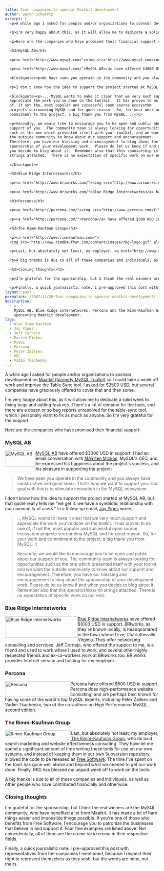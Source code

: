 ```yaml
---
title: Four companies to sponsor Maatkit development
author: Baron Schwartz
excerpt: |
  <p>A while ago I asked for people and/or organizations to sponsor development on <a href="http://maatkit.sourceforge.net/">Maatkit (formerly MySQL Toolkit)</a> so I could take a week off work and improve the Table Sync tool.  <a href="http://www.xaprb.com/blog/2007/10/31/mysql-table-sync-bounty-lets-do-it/">I asked for $2500 USD</a>, but several companies have graciously offered to cover that and then some.</p>
  
  <p>I'm very happy about this, as it will allow me to dedicate a solid week to fixing bugs and adding features.  There's a lot of demand for the tools, and there are a dozen or so bug reports unresolved for the table-sync tool, which I personally want to fix as much as anyone.  So I'm very grateful for the support.</p>
  
  <p>Here are the companies who have promised their financial support:</p>
  
  <h3>MySQL AB</h3>
  
  <p><a href="http://www.mysql.com/"><img src="http://www.mysql.com/common/logos/mysql_100x52-64.gif" width="100" height="52" alt="MySQL AB" style="float:left" /></a></p>
  
  <p><a href="http://www.mysql.com/">MySQL AB</a> have offered $3000 USD in support. I had an email conversation with <a href="http://www.mysql.com/company/management.html">MÃ¥rten Mickos</a>, MySQL's CEO, and he expressed his happiness about the project's success, and his pleasure in supporting the project:</p>
  
  <blockquote><p>We have seen you operate in the community and you always have constructive and good ideas. That's why we want to support you.  Our goal with this is to stimulate innovation in the MySQL ecosystem.</p></blockquote>
  
  <p>I don't know how the idea to support the project started at MySQL AB, but that quote really tells me "we get it: we have a symbiotic relationship with our community of users." In a follow-up email, <a href="http://jpipes.com/">Jay Pipes</a> wrote,</p>
  
  <blockquote><p>... MySQL wants to make it clear that we very much support and
  appreciate the work you've done on the toolkit.  It has proven to be one
  of, if not the, most popular and successful open source ecosystem
  projects surrounding MySQL and for good reason.  So, for your work and
  commitment to the project, a big thank you from MySQL. :)</p>
  
  <p>Secondly, we would like to encourage you to be open and public about our
  support of you.  The community team is always looking for opportunities
  such as the one which presented itself with your toolkit, and we want
  the outside community to know about our support and encouragement.
  Therefore, you have our blessing and encouragement to blog about the
  sponsorship of your development work.  Please do let us know if and when
  you decide to blog about it.  Remember also that this sponsorship is no
  strings attached.  There is no expectation of specific work on our end.</p>
  
  </blockquote>
  
  <h3>Blue Ridge Internetworks</h3>
  
  <p><a href="http://www.briworks.com/"><img src="http://www.briworks.com/_images/graphics/bri_logo.gif" width="238" height="70" alt="Blue Ridge Internetworks" style="float:left" /></a></p>
  
  <p><a href="http://www.briworks.com/">Blue Ridge Internetworks</a> have offered $1000 USD in support.  BRIworks, as they're known locally, is headquartered in the town where I live, Charlottesville, Virginia.  They offer networking consulting and services.  Jeff Cornejo, who offered the support to me, is a friend and used to work where I used to work, and several other highly respected friends and ex-co-workers work at BRIworks too.  BRIworks provides Internet service and hosting for my employer.</p>
  
  <h3>Percona</h3>
  
  <p><a href="http://percona.com/"><img src="http://www.percona.com/files/percona_logo.jpg" width="214" height="51" alt="Percona" style="float: left" /></a></p>
  
  <p><a href="http://percona.com/">Percona</a> have offered $500 USD in support.  Percona does high-performance website consulting, and are perhaps best known for having some of the world's top MySQL experts, including Peter Zaitsev and Vadim Tkachenko, two of the co-authors on High Performance MySQL, second edition.</p>
  
  <h3>The Rimm-Kaufman Group</h3>
  
  <p><a href="http://www.rimmkaufman.com/">
  <img src='http://www.rimmkaufman.com/content/images/rkg-logo.gif' alt='Rimm-Kaufman Group' width="216" height="22" style="float:left" /></a></p>
  
  <p>Last, but absolutely not least, my employer, <a href="http://www.rimmkaufman.com/">The Rimm-Kaufman Group</a>, who do paid search marketing and website effectiveness consulting.  They have let me spend a significant amount of time writing these tools for use on our own systems, and instead of keeping them in our own Subversion repository, allowed the code to be released as <a href="http://www.fsf.org/">Free Software</a>.  The time I've spent on the tools has gone well above and beyond what we needed to get our work done.  Finally, RKG has blessed my unpaid week off to work on the tools.</p>
  
  <p>A big thanks is due to all of these companies and individuals, as well as other people who have contributed financially and otherwise.</p>
  
  <h3>Closing thoughts</h3>
  
  <p>I'm grateful for the sponsorship, but I think the real winners are the MySQL community, who have benefited a lot from Maatkit.  It has made a lot of hard things easier and impossible things possible.  If you're one of those who benefits from Free Software, I encourage you to patronize the businesses that believe in and support it.  Four fine examples are listed above!  Not coincidentally, all of them are the <em>creme de la creme</em> in their respective fields.</p>
  
  <p>Finally, a quick journalistic note: I pre-approved this post with representatives from the companies I mentioned, because I respect their right to represent themselves as they wish, but the words are mine, not theirs.</p>
layout: post
permalink: /2007/11/26/four-companies-to-sponsor-maatkit-development/
description:
  - >
    MySQL AB, Blue Ridge Internetworks, Percona and the Rimm-Kaufman Group are
    sponsoring Maatkit development.
tags:
  - Alan Rimm Kaufman
  - Jay Pipes
  - Jeff Cornejo
  - Marten Mickos
  - MySQL
  - Percona
  - Peter Zaitsev
  - SQL
  - Vadim Tkachenko
---
```

A while ago I asked for people and/or organizations to sponsor development on [Maatkit (formerly MySQL Toolkit)][1] so I could take a week off work and improve the Table Sync tool. [I asked for $2500 USD][2], but several companies have graciously offered to cover that and then some.

I'm very happy about this, as it will allow me to dedicate a solid week to fixing bugs and adding features. There's a lot of demand for the tools, and there are a dozen or so bug reports unresolved for the table-sync tool, which I personally want to fix as much as anyone. So I'm very grateful for the support.

Here are the companies who have promised their financial support:

### MySQL AB

[<img src="http://www.mysql.com/common/logos/mysql_100x52-64.gif" width="100" height="52" alt="MySQL AB" style="float:left" />][3]

[MySQL AB][3] have offered $3000 USD in support. I had an email conversation with [MÃ¥rten Mickos][4], MySQL's CEO, and he expressed his happiness about the project's success, and his pleasure in supporting the project:

> We have seen you operate in the community and you always have constructive and good ideas. That's why we want to support you. Our goal with this is to stimulate innovation in the MySQL ecosystem.

I don't know how the idea to support the project started at MySQL AB, but that quote really tells me "we get it: we have a symbiotic relationship with our community of users." In a follow-up email, [Jay Pipes][5] wrote,

> &#8230; MySQL wants to make it clear that we very much support and appreciate the work you've done on the toolkit. It has proven to be one of, if not the, most popular and successful open source ecosystem projects surrounding MySQL and for good reason. So, for your work and commitment to the project, a big thank you from MySQL. :)
> 
> Secondly, we would like to encourage you to be open and public about our support of you. The community team is always looking for opportunities such as the one which presented itself with your toolkit, and we want the outside community to know about our support and encouragement. Therefore, you have our blessing and encouragement to blog about the sponsorship of your development work. Please do let us know if and when you decide to blog about it. Remember also that this sponsorship is no strings attached. There is no expectation of specific work on our end.

### Blue Ridge Internetworks

[<img src="http://www.briworks.com/_images/graphics/bri_logo.gif" width="238" height="70" alt="Blue Ridge Internetworks" style="float:left" />][6]

[Blue Ridge Internetworks][6] have offered $1000 USD in support. BRIworks, as they're known locally, is headquartered in the town where I live, Charlottesville, Virginia. They offer networking consulting and services. Jeff Cornejo, who offered the support to me, is a friend and used to work where I used to work, and several other highly respected friends and ex-co-workers work at BRIworks too. BRIworks provides Internet service and hosting for my employer.

### Percona

[<img src="http://www.percona.com/files/percona_logo.jpg" width="214" height="51" alt="Percona" style="float: left" />][7]

[Percona][7] have offered $500 USD in support. Percona does high-performance website consulting, and are perhaps best known for having some of the world's top MySQL experts, including Peter Zaitsev and Vadim Tkachenko, two of the co-authors on High Performance MySQL, second edition.

### The Rimm-Kaufman Group

[ <img src='http://www.rimmkaufman.com/content/images/rkg-logo.gif' alt='Rimm-Kaufman Group' width="216" height="22" style="float:left" />][8]

Last, but absolutely not least, my employer, [The Rimm-Kaufman Group][8], who do paid search marketing and website effectiveness consulting. They have let me spend a significant amount of time writing these tools for use on our own systems, and instead of keeping them in our own Subversion repository, allowed the code to be released as [Free Software][9]. The time I've spent on the tools has gone well above and beyond what we needed to get our work done. Finally, RKG has blessed my unpaid week off to work on the tools.

A big thanks is due to all of these companies and individuals, as well as other people who have contributed financially and otherwise.

### Closing thoughts

I'm grateful for the sponsorship, but I think the real winners are the MySQL community, who have benefited a lot from Maatkit. It has made a lot of hard things easier and impossible things possible. If you're one of those who benefits from Free Software, I encourage you to patronize the businesses that believe in and support it. Four fine examples are listed above! Not coincidentally, all of them are the *creme de la creme* in their respective fields.

Finally, a quick journalistic note: I pre-approved this post with representatives from the companies I mentioned, because I respect their right to represent themselves as they wish, but the words are mine, not theirs.

 [1]: http://code.google.com/p/maatkit/
 [2]: http://www.xaprb.com/blog/2007/10/31/mysql-table-sync-bounty-lets-do-it/
 [3]: http://www.mysql.com/
 [4]: http://www.mysql.com/company/management.html
 [5]: http://jpipes.com/
 [6]: http://www.briworks.com/
 [7]: http://percona.com/
 [8]: http://www.rimmkaufman.com/
 [9]: http://www.fsf.org/
